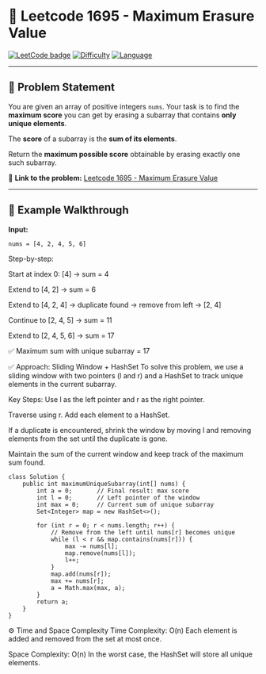 # 🌟 Leetcode 1695 - Maximum Erasure Value

[![LeetCode badge](https://img.shields.io/badge/LeetCode-1695-blue.svg?logo=leetcode&logoColor=white)](https://leetcode.com/problems/maximum-erasure-value/)
[![Difficulty](https://img.shields.io/badge/Difficulty-Medium-yellow.svg)](https://leetcode.com/problems/maximum-erasure-value/)
[![Language](https://img.shields.io/badge/Language-Java-orange.svg)](https://www.java.com/)

---

## 📌 Problem Statement

You are given an array of positive integers `nums`. Your task is to find the **maximum score** you can get by erasing a subarray that contains **only unique elements**.

The **score** of a subarray is the **sum of its elements**.

Return the **maximum possible score** obtainable by erasing exactly one such subarray.

🔗 **Link to the problem:** [Leetcode 1695 - Maximum Erasure Value](https://leetcode.com/problems/maximum-erasure-value/)

---

## 🧠 Example Walkthrough

**Input:**  
```text
nums = [4, 2, 4, 5, 6]
```
Step-by-step:

Start at index 0: [4] → sum = 4

Extend to [4, 2] → sum = 6

Extend to [4, 2, 4] → duplicate found → remove from left → [2, 4]

Continue to [2, 4, 5] → sum = 11

Extend to [2, 4, 5, 6] → sum = 17

✅ Maximum sum with unique subarray = 17

✅ Approach: Sliding Window + HashSet
To solve this problem, we use a sliding window with two pointers (l and r) and a HashSet to track unique elements in the current subarray.

Key Steps:
Use l as the left pointer and r as the right pointer.

Traverse using r. Add each element to a HashSet.

If a duplicate is encountered, shrink the window by moving l and removing elements from the set until the duplicate is gone.

Maintain the sum of the current window and keep track of the maximum sum found.

```
class Solution {
    public int maximumUniqueSubarray(int[] nums) {
        int a = 0;       // Final result: max score
        int l = 0;       // Left pointer of the window
        int max = 0;     // Current sum of unique subarray
        Set<Integer> map = new HashSet<>();
        
        for (int r = 0; r < nums.length; r++) {
            // Remove from the left until nums[r] becomes unique
            while (l < r && map.contains(nums[r])) {
                max -= nums[l];
                map.remove(nums[l]);
                l++;
            }
            map.add(nums[r]);
            max += nums[r];
            a = Math.max(max, a);
        }
        return a;
    }
}
```
⚙️ Time and Space Complexity
Time Complexity: O(n)
Each element is added and removed from the set at most once.

Space Complexity: O(n)
In the worst case, the HashSet will store all unique elements.
